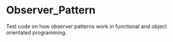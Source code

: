 # Observer_Pattern
Test code on how observer patterns work in functional and object orientated programming.
